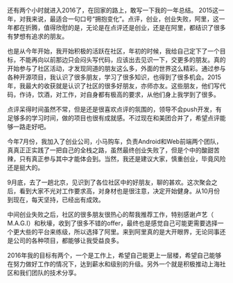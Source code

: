 还有两个小时就进入2016了，在回家的路上，敢写一下我的一年总结。
2015这一年，对我来说，最适合一句口号“拥抱变化”。点评，创业，创业失败，阿里，这一年都在折腾，值得欣慰的是，无论是在点评还是创业，还是在阿里，都结识了很多有梦想有追求的朋友。

也是从今年开始，我开始积极的活跃在社区，年初的时候，我给自己定下了一个目标，不能再向以前那边只会闷头写代码，应该出去见识一下，交更多的朋友。真的开始参与了社区活动，才发现同道的朋友这么多，外面的世界这么精彩。通过参与各种开源项目，我认识了很多朋友，学习了很多知识，也得到了很多机会。2015年，我最大的收获就是认识了社区的很多好朋友，亦师亦友。这些朋友，他们写代码，作诗，饮酒，对工作，对自身都有极高的要求，从他们身上我学到了很多。

点评呆得时间虽然不常，但是还是很喜欢点评的氛围的，领导不会push开发，有足够多的学习时间，做的项目也很有成就感。不过现在和美团合并了，希望点评能够一路走好吧。

今年7月份，我加入了创业公司，小马购车，负责Android和Web前端两个团队，真真正正实践了一把自己的全栈之路，虽然最终创业失败了，但是个中的酸甜苦辣，只有真正参与其中才能体会到。当然，我还是建议大家，慎重创业，毕竟风险还是挺大的。

9月底，去了一趟北京，见识到了各位社区中的好朋友，聊的甚欢。这次聚会之后，看到大家不光对工作要求高，对身材也是很注意，决定开始健身。从10月份到现在，每天坚持，已经出有成效。

中间创业失败之后，社区的很多朋友很热心的帮我推荐工作，特别感谢卢艺（ M.A.G.I）和秋壕，收到了很多不错的offer，最终也是感觉自己可能更需要选择一个更大些的平台来练级，所以选择了阿里。来到阿里真的是大开眼界，无论同事还是公司的各种项目，都能够让我受益良多。

2016年我的目标有两个，一个是工作上，希望自己能更上一层楼，希望自己能够在努力做好工作的情况下，达到薪水和级别的升级。另外一个就是积极推动上海社区和我们团队的技术分享。
